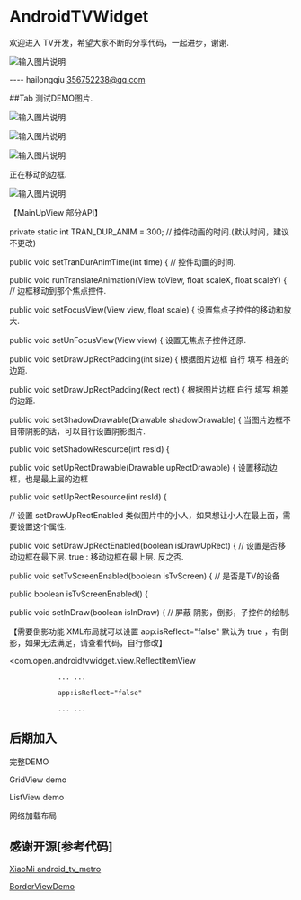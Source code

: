 # AndroidTVWidget

 欢迎进入 TV开发，希望大家不断的分享代码，一起进步，谢谢.
  
![输入图片说明](http://git.oschina.net/uploads/images/2016/0223/094451_e49419a7_111902.png "在这里输入图片标题")
 
 ---- hailongqiu 356752238@qq.com

##Tab 测试DEMO图片.

![输入图片说明](http://git.oschina.net/uploads/images/2015/0905/050539_109ee7a3_111902.png "test1")

![输入图片说明](http://git.oschina.net/uploads/images/2015/0905/050611_b341a277_111902.png "test2")

![输入图片说明](http://git.oschina.net/uploads/images/2015/0905/163056_5d6b6a7a_111902.png "test123")

正在移动的边框.

![输入图片说明](http://git.oschina.net/uploads/images/2015/0905/163423_be647737_111902.png "在这里输入图片标题")

【MainUpView 部分API】
   
   private static int TRAN_DUR_ANIM = 300; // 控件动画的时间.(默认时间，建议不更改)
   
   public void setTranDurAnimTime(int time) { // 控件动画的时间.
   
   public void runTranslateAnimation(View toView, float scaleX, float scaleY) { // 边框移动到那个焦点控件.
   
   public void setFocusView(View view, float scale) { 设置焦点子控件的移动和放大.
   
   public void setUnFocusView(View view) { 设置无焦点子控件还原.
   
   public void setDrawUpRectPadding(int size) { 根据图片边框 自行 填写 相差的边距.

   public void setDrawUpRectPadding(Rect rect) { 根据图片边框 自行 填写 相差的边距.
   
   public void setShadowDrawable(Drawable shadowDrawable) {  当图片边框不自带阴影的话，可以自行设置阴影图片.
   
   public void setShadowResource(int resId) {
   
   public void setUpRectDrawable(Drawable upRectDrawable) { 设置移动边框，也是最上层的边框
   
   public void setUpRectResource(int resId) {
   
   // 设置 setDrawUpRectEnabled 类似图片中的小人，如果想让小人在最上面，需要设置这个属性.
   
   public void setDrawUpRectEnabled(boolean isDrawUpRect) { // 设置是否移动边框在最下层. true : 移动边框在最上层. 反之否.
   
   public void setTvScreenEnabled(boolean isTvScreen) { // 是否是TV的设备
   
   public boolean isTvScreenEnabled() {
   
   public void setInDraw(boolean isInDraw) { // 屏蔽 阴影，倒影，子控件的绘制.
   
【需要倒影功能 XML布局就可以设置 app:isReflect="false" 默认为 true ，有倒影，如果无法满足，请查看代码，自行修改】

 <com.open.androidtvwidget.view.ReflectItemView

                ... ...

                app:isReflect="false"

                ... ...



## 后期加入
   
   完整DEMO
   
   GridView demo
   
   ListView demo
   
   网络加载布局
   
## 感谢开源[参考代码]
<p>
<a href="https://github.com/XiaoMi/android_tv_metro">XiaoMi android_tv_metro </a>
</p>
<p>
<a href="https://github.com/lf8289/BorderViewDemo">BorderViewDemo</a>
</p>